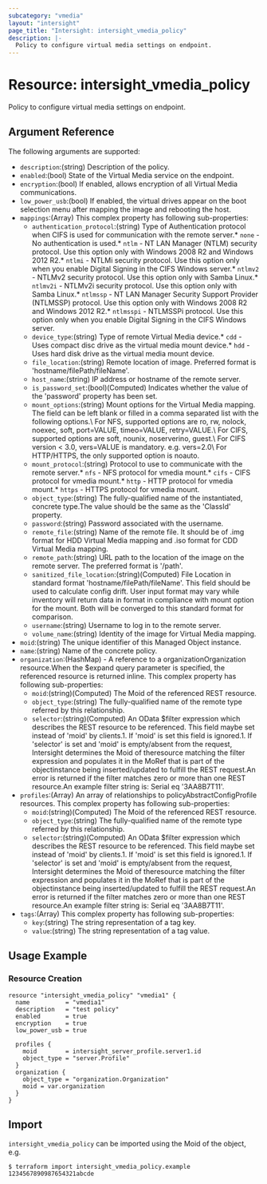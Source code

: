 ```yaml
---
subcategory: "vmedia"
layout: "intersight"
page_title: "Intersight: intersight_vmedia_policy"
description: |-
  Policy to configure virtual media settings on endpoint.
---
```


# Resource: intersight_vmedia_policy
Policy to configure virtual media settings on endpoint.
## Argument Reference
The following arguments are supported:
* `description`:(string) Description of the policy. 
* `enabled`:(bool) State of the Virtual Media service on the endpoint. 
* `encryption`:(bool) If enabled, allows encryption of all Virtual Media communications. 
* `low_power_usb`:(bool) If enabled, the virtual drives appear on the boot selection menu after mapping the image and rebooting the host. 
* `mappings`:(Array)
This complex property has following sub-properties:
  + `authentication_protocol`:(string) Type of Authentication protocol when CIFS is used for communication with the remote server.* `none` - No authentication is used.* `ntlm` - NT LAN Manager (NTLM) security protocol. Use this option only with Windows 2008 R2 and Windows 2012 R2.* `ntlmi` - NTLMi security protocol. Use this option only when you enable Digital Signing in the CIFS Windows server.* `ntlmv2` - NTLMv2 security protocol. Use this option only with Samba Linux.* `ntlmv2i` - NTLMv2i security protocol. Use this option only with Samba Linux.* `ntlmssp` - NT LAN Manager Security Support Provider (NTLMSSP) protocol. Use this option only with Windows 2008 R2 and Windows 2012 R2.* `ntlmsspi` - NTLMSSPi protocol. Use this option only when you enable Digital Signing in the CIFS Windows server. 
  + `device_type`:(string) Type of remote Virtual Media device.* `cdd` - Uses compact disc drive as the virtual media mount device.* `hdd` - Uses hard disk drive as the virtual media mount device. 
  + `file_location`:(string) Remote location of image. Preferred format is 'hostname/filePath/fileName'. 
  + `host_name`:(string) IP address or hostname of the remote server. 
  + `is_password_set`:(bool)(Computed) Indicates whether the value of the 'password' property has been set. 
  + `mount_options`:(string) Mount options for the Virtual Media mapping. The field can be left blank or filled in a comma separated list with the following options.\ For NFS, supported options are ro, rw, nolock, noexec, soft, port=VALUE, timeo=VALUE, retry=VALUE.\ For CIFS, supported options are soft, nounix, noserverino, guest.\ For CIFS version < 3.0, vers=VALUE is mandatory. e.g. vers=2.0\ For HTTP/HTTPS, the only supported option is noauto. 
  + `mount_protocol`:(string) Protocol to use to communicate with the remote server.* `nfs` - NFS protocol for vmedia mount.* `cifs` - CIFS protocol for vmedia mount.* `http` - HTTP protocol for vmedia mount.* `https` - HTTPS protocol for vmedia mount. 
  + `object_type`:(string) The fully-qualified name of the instantiated, concrete type.The value should be the same as the 'ClassId' property. 
  + `password`:(string) Password associated with the username. 
  + `remote_file`:(string) Name of the remote file. It should be of .img format for HDD Virtual Media mapping and .iso format for CDD Virtual Media mapping. 
  + `remote_path`:(string) URL path to the location of the image on the remote server. The preferred format is '/path'. 
  + `sanitized_file_location`:(string)(Computed) File Location in standard format 'hostname/filePath/fileName'. This field should be used to calculate config drift. User input format may vary while inventory will return data in format in compliance with mount option for the mount. Both will be converged to this standard format for comparison. 
  + `username`:(string) Username to log in to the remote server. 
  + `volume_name`:(string) Identity of the image for Virtual Media mapping. 
* `moid`:(string) The unique identifier of this Managed Object instance. 
* `name`:(string) Name of the concrete policy. 
* `organization`:(HashMap) - A reference to a organizationOrganization resource.When the $expand query parameter is specified, the referenced resource is returned inline. 
This complex property has following sub-properties:
  + `moid`:(string)(Computed) The Moid of the referenced REST resource. 
  + `object_type`:(string) The fully-qualified name of the remote type referred by this relationship. 
  + `selector`:(string)(Computed) An OData $filter expression which describes the REST resource to be referenced. This field maybe set instead of 'moid' by clients.1. If 'moid' is set this field is ignored.1. If 'selector' is set and 'moid' is empty/absent from the request, Intersight determines the Moid of theresource matching the filter expression and populates it in the MoRef that is part of the objectinstance being inserted/updated to fulfill the REST request.An error is returned if the filter matches zero or more than one REST resource.An example filter string is: Serial eq '3AA8B7T11'. 
* `profiles`:(Array) An array of relationships to policyAbstractConfigProfile resources. 
This complex property has following sub-properties:
  + `moid`:(string)(Computed) The Moid of the referenced REST resource. 
  + `object_type`:(string) The fully-qualified name of the remote type referred by this relationship. 
  + `selector`:(string)(Computed) An OData $filter expression which describes the REST resource to be referenced. This field maybe set instead of 'moid' by clients.1. If 'moid' is set this field is ignored.1. If 'selector' is set and 'moid' is empty/absent from the request, Intersight determines the Moid of theresource matching the filter expression and populates it in the MoRef that is part of the objectinstance being inserted/updated to fulfill the REST request.An error is returned if the filter matches zero or more than one REST resource.An example filter string is: Serial eq '3AA8B7T11'. 
* `tags`:(Array)
This complex property has following sub-properties:
  + `key`:(string) The string representation of a tag key. 
  + `value`:(string) The string representation of a tag value. 

## Usage Example
### Resource Creation
```hcl
resource "intersight_vmedia_policy" "vmedia1" {
  name          = "vmedia1"
  description   = "test policy"
  enabled       = true
  encryption    = true
  low_power_usb = true

  profiles {
    moid        = intersight_server_profile.server1.id
    object_type = "server.Profile"
  }
  organization {
    object_type = "organization.Organization"
    moid = var.organization
  }
}
```

## Import
`intersight_vmedia_policy` can be imported using the Moid of the object, e.g.
```
$ terraform import intersight_vmedia_policy.example 1234567890987654321abcde
``` 